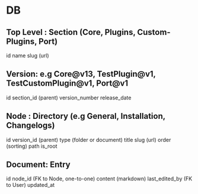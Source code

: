 # DB

## Top Level : Section (Core, Plugins, Custom-Plugins, Port)

id
name
slug (url)

## Version: e.g Core@v13, TestPlugin@v1, TestCustomPlugin@v1, Port@v1

id
section_id (parent)
version_number
release_date

## Node : Directory (e.g General, Installation, Changelogs)
id
version_id (parent)
type (folder or document)
title
slug (url)
order (sorting)
path
is_root

## Document: Entry

id
node_id (FK to Node, one-to-one)
content (markdown)
last_edited_by (FK to User)
updated_at
